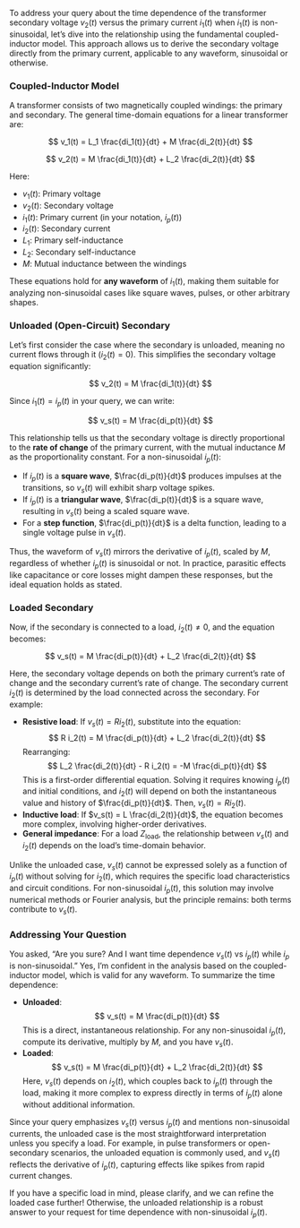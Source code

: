 To address your query about the time dependence of the transformer secondary voltage $v_2(t)$ versus the primary current $i_1(t)$ when $i_1(t)$ is non-sinusoidal, let’s dive into the relationship using the fundamental coupled-inductor model. This approach allows us to derive the secondary voltage directly from the primary current, applicable to any waveform, sinusoidal or otherwise.

### Coupled-Inductor Model
A transformer consists of two magnetically coupled windings: the primary and secondary. The general time-domain equations for a linear transformer are:

$$ v_1(t) = L_1 \frac{di_1(t)}{dt} + M \frac{di_2(t)}{dt} $$

$$ v_2(t) = M \frac{di_1(t)}{dt} + L_2 \frac{di_2(t)}{dt} $$

Here:
- $v_1(t)$: Primary voltage
- $v_2(t)$: Secondary voltage
- $i_1(t)$: Primary current (in your notation, $i_p(t)$)
- $i_2(t)$: Secondary current
- $L_1$: Primary self-inductance
- $L_2$: Secondary self-inductance
- $M$: Mutual inductance between the windings

These equations hold for **any waveform** of $i_1(t)$, making them suitable for analyzing non-sinusoidal cases like square waves, pulses, or other arbitrary shapes.

### Unloaded (Open-Circuit) Secondary
Let’s first consider the case where the secondary is unloaded, meaning no current flows through it ($i_2(t) = 0$). This simplifies the secondary voltage equation significantly:

$$ v_2(t) = M \frac{di_1(t)}{dt} $$

Since $i_1(t) = i_p(t)$ in your query, we can write:

$$ v_s(t) = M \frac{di_p(t)}{dt} $$

This relationship tells us that the secondary voltage is directly proportional to the **rate of change** of the primary current, with the mutual inductance $M$ as the proportionality constant. For a non-sinusoidal $i_p(t)$:
- If $i_p(t)$ is a **square wave**, $\frac{di_p(t)}{dt}$ produces impulses at the transitions, so $v_s(t)$ will exhibit sharp voltage spikes.
- If $i_p(t)$ is a **triangular wave**, $\frac{di_p(t)}{dt}$ is a square wave, resulting in $v_s(t)$ being a scaled square wave.
- For a **step function**, $\frac{di_p(t)}{dt}$ is a delta function, leading to a single voltage pulse in $v_s(t)$.

Thus, the waveform of $v_s(t)$ mirrors the derivative of $i_p(t)$, scaled by $M$, regardless of whether $i_p(t)$ is sinusoidal or not. In practice, parasitic effects like capacitance or core losses might dampen these responses, but the ideal equation holds as stated.

### Loaded Secondary
Now, if the secondary is connected to a load, $i_2(t) \neq 0$, and the equation becomes:

$$ v_s(t) = M \frac{di_p(t)}{dt} + L_2 \frac{di_2(t)}{dt} $$

Here, the secondary voltage depends on both the primary current’s rate of change and the secondary current’s rate of change. The secondary current $i_2(t)$ is determined by the load connected across the secondary. For example:
- **Resistive load**: If $v_s(t) = R i_2(t)$, substitute into the equation:
  $$ R i_2(t) = M \frac{di_p(t)}{dt} + L_2 \frac{di_2(t)}{dt} $$
  Rearranging:
  $$ L_2 \frac{di_2(t)}{dt} - R i_2(t) = -M \frac{di_p(t)}{dt} $$
  This is a first-order differential equation. Solving it requires knowing $i_p(t)$ and initial conditions, and $i_2(t)$ will depend on both the instantaneous value and history of $\frac{di_p(t)}{dt}$. Then, $v_s(t) = R i_2(t)$.
- **Inductive load**: If $v_s(t) = L \frac{di_2(t)}{dt}$, the equation becomes more complex, involving higher-order derivatives.
- **General impedance**: For a load $Z_{\text{load}}$, the relationship between $v_s(t)$ and $i_2(t)$ depends on the load’s time-domain behavior.

Unlike the unloaded case, $v_s(t)$ cannot be expressed solely as a function of $i_p(t)$ without solving for $i_2(t)$, which requires the specific load characteristics and circuit conditions. For non-sinusoidal $i_p(t)$, this solution may involve numerical methods or Fourier analysis, but the principle remains: both terms contribute to $v_s(t)$.

### Addressing Your Question
You asked, “Are you sure? And I want time dependence $v_s(t)$ vs $i_p(t)$ while $i_p$ is non-sinusoidal.” Yes, I’m confident in the analysis based on the coupled-inductor model, which is valid for any waveform. To summarize the time dependence:
- **Unloaded**: 
  $$ v_s(t) = M \frac{di_p(t)}{dt} $$
  This is a direct, instantaneous relationship. For any non-sinusoidal $i_p(t)$, compute its derivative, multiply by $M$, and you have $v_s(t)$.
- **Loaded**: 
  $$ v_s(t) = M \frac{di_p(t)}{dt} + L_2 \frac{di_2(t)}{dt} $$
  Here, $v_s(t)$ depends on $i_2(t)$, which couples back to $i_p(t)$ through the load, making it more complex to express directly in terms of $i_p(t)$ alone without additional information.

Since your query emphasizes $v_s(t)$ versus $i_p(t)$ and mentions non-sinusoidal currents, the unloaded case is the most straightforward interpretation unless you specify a load. For example, in pulse transformers or open-secondary scenarios, the unloaded equation is commonly used, and $v_s(t)$ reflects the derivative of $i_p(t)$, capturing effects like spikes from rapid current changes.

If you have a specific load in mind, please clarify, and we can refine the loaded case further! Otherwise, the unloaded relationship is a robust answer to your request for time dependence with non-sinusoidal $i_p(t)$.
